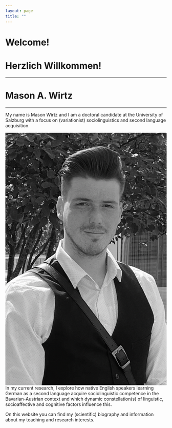 ```yaml
---
layout: page
title: ""
---
```


# Welcome! 
# Herzlich Willkommen!

--------------
# Mason A. Wirtz
--------------

My name is Mason Wirtz and I am a doctoral candidate at the University of Salzburg with a focus on (variationist) sociolinguistics and second language acquisition.

<img style="float: right;" src="Bewerbungsfoto.png">

In my current research, I explore how native English speakers learning German as a second language acquire sociolinguistic competence in the Bavarian-Austrian context and which dynamic constellation(s) of linguistic, socioaffective and cognitive factors influence this. 

On this website you can find my (scientific) biography and information about my teaching and research interests.
